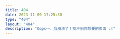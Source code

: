 ```yaml
---
title: 404
date: 2023-11-09 17:25:30
type: "404"
layout: "404"
description: "Oops～，我崩溃了！找不到你想要的页面 :("
---
```

